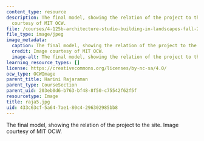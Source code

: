 ```yaml
---
content_type: resource
description: The final model, showing the relation of the project to the site. Image
  courtesy of MIT OCW.
file: /courses/4-125b-architecture-studio-building-in-landscapes-fall-2005/433c63cf5a647ae180c4296302985bb8_raja5.jpg
file_type: image/jpeg
image_metadata:
  caption: The final model, showing the relation of the project to the site.
  credit: Image courtesy of MIT OCW.
  image-alt: The final model, showing the relation of the project to the site
learning_resource_types: []
license: https://creativecommons.org/licenses/by-nc-sa/4.0/
ocw_type: OCWImage
parent_title: Harini Rajaraman
parent_type: CourseSection
parent_uid: 203eb0d6-b763-bf48-8f50-c75542f62f5f
resourcetype: Image
title: raja5.jpg
uid: 433c63cf-5a64-7ae1-80c4-296302985bb8
---
```

The final model, showing the relation of the project to the site. Image courtesy of MIT OCW.